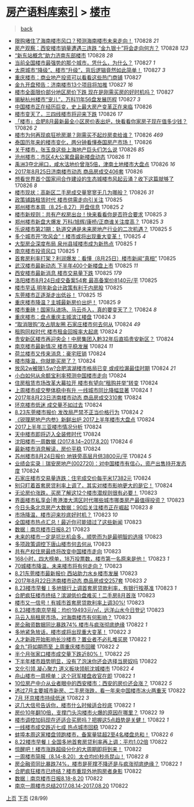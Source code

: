 [房产语料库索引](../../README.md)  > [楼市](楼市.md)
====
> [back](../README.md)

- [限购堵住了海南楼市风口？预测海南楼市未来走向！](http://jkwz.applinzi.com/ittc/7006785037541049361.html#%E9%99%90%E8%B4%AD%E5%A0%B5%E4%BD%8F%E4%BA%86%E6%B5%B7%E5%8D%97%E6%A5%BC%E5%B8%82%E9%A3%8E%E5%8F%A3%EF%BC%9F%E9%A2%84%E6%B5%8B%E6%B5%B7%E5%8D%97%E6%A5%BC%E5%B8%82%E6%9C%AA%E6%9D%A5%E8%B5%B0%E5%90%91%EF%BC%81) 170828 *21* 
- [房产观察：西安楼市销量遭遇三连跌 “金九银十”将会走向何方？](http://jkwz.applinzi.com/ittc/7006760360252802065.html#%E6%88%BF%E4%BA%A7%E8%A7%82%E5%AF%9F%EF%BC%9A%E8%A5%BF%E5%AE%89%E6%A5%BC%E5%B8%82%E9%94%80%E9%87%8F%E9%81%AD%E9%81%87%E4%B8%89%E8%BF%9E%E8%B7%8C+%E2%80%9C%E9%87%91%E4%B9%9D%E9%93%B6%E5%8D%81%E2%80%9D%E5%B0%86%E4%BC%9A%E8%B5%B0%E5%90%91%E4%BD%95%E6%96%B9%EF%BC%9F) 170828 *123* 
- [“新东站概念”助力济南东部楼市](http://jkwz.applinzi.com/ittc/7006645802523690001.html#%E2%80%9C%E6%96%B0%E4%B8%9C%E7%AB%99%E6%A6%82%E5%BF%B5%E2%80%9D%E5%8A%A9%E5%8A%9B%E6%B5%8E%E5%8D%97%E4%B8%9C%E9%83%A8%E6%A5%BC%E5%B8%82) 170828 *28* 
- [当前全国楼市最强势的那个城市，凭什么，为什么？](http://jkwz.applinzi.com/ittc/7006616105068790801.html#%E5%BD%93%E5%89%8D%E5%85%A8%E5%9B%BD%E6%A5%BC%E5%B8%82%E6%9C%80%E5%BC%BA%E5%8A%BF%E7%9A%84%E9%82%A3%E4%B8%AA%E5%9F%8E%E5%B8%82%EF%BC%8C%E5%87%AD%E4%BB%80%E4%B9%88%EF%BC%8C%E4%B8%BA%E4%BB%80%E4%B9%88%EF%BC%9F) 170827 *1* 
- [太原城市“降级”、楼市“升级”，背后逻辑竟然如此简单！](http://jkwz.applinzi.com/ittc/7006446692189340689.html#%E5%A4%AA%E5%8E%9F%E5%9F%8E%E5%B8%82%E2%80%9C%E9%99%8D%E7%BA%A7%E2%80%9D%E3%80%81%E6%A5%BC%E5%B8%82%E2%80%9C%E5%8D%87%E7%BA%A7%E2%80%9D%EF%BC%8C%E8%83%8C%E5%90%8E%E9%80%BB%E8%BE%91%E7%AB%9F%E7%84%B6%E5%A6%82%E6%AD%A4%E7%AE%80%E5%8D%95%EF%BC%81) 170827 *3* 
- [重庆楼市：商业地产投资可以看看这些热门商铺](http://jkwz.applinzi.com/ittc/7006445335717872656.html#%E9%87%8D%E5%BA%86%E6%A5%BC%E5%B8%82%EF%BC%9A%E5%95%86%E4%B8%9A%E5%9C%B0%E4%BA%A7%E6%8A%95%E8%B5%84%E5%8F%AF%E4%BB%A5%E7%9C%8B%E7%9C%8B%E8%BF%99%E4%BA%9B%E7%83%AD%E9%97%A8%E5%95%86%E9%93%BA) 170827  
- [金九开盘预告：济南楼市13个项目将加推](http://jkwz.applinzi.com/ittc/7006434045221930001.html#%E9%87%91%E4%B9%9D%E5%BC%80%E7%9B%98%E9%A2%84%E5%91%8A%EF%BC%9A%E6%B5%8E%E5%8D%97%E6%A5%BC%E5%B8%8213%E4%B8%AA%E9%A1%B9%E7%9B%AE%E5%B0%86%E5%8A%A0%E6%8E%A8) 170827 *16* 
- [楼市全面限价部分地区房价下跌 现在是刚需买房的好时机吗？](http://jkwz.applinzi.com/ittc/7006396244317176849.html#%E6%A5%BC%E5%B8%82%E5%85%A8%E9%9D%A2%E9%99%90%E4%BB%B7%E9%83%A8%E5%88%86%E5%9C%B0%E5%8C%BA%E6%88%BF%E4%BB%B7%E4%B8%8B%E8%B7%8C+%E7%8E%B0%E5%9C%A8%E6%98%AF%E5%88%9A%E9%9C%80%E4%B9%B0%E6%88%BF%E7%9A%84%E5%A5%BD%E6%97%B6%E6%9C%BA%E5%90%97%EF%BC%9F) 170827  
- [揭秘杭州楼市“宠儿”，万科11年56盘发展历程](http://jkwz.applinzi.com/ittc/7006388935998309393.html#%E6%8F%AD%E7%A7%98%E6%9D%AD%E5%B7%9E%E6%A5%BC%E5%B8%82%E2%80%9C%E5%AE%A0%E5%84%BF%E2%80%9D%EF%BC%8C%E4%B8%87%E7%A7%9111%E5%B9%B456%E7%9B%98%E5%8F%91%E5%B1%95%E5%8E%86%E7%A8%8B) 170827 *3* 
- [中国楼市正在经历巨变，史上最大房产变革正在来临](http://jkwz.applinzi.com/ittc/7006190346172892176.html#%E4%B8%AD%E5%9B%BD%E6%A5%BC%E5%B8%82%E6%AD%A3%E5%9C%A8%E7%BB%8F%E5%8E%86%E5%B7%A8%E5%8F%98%EF%BC%8C%E5%8F%B2%E4%B8%8A%E6%9C%80%E5%A4%A7%E6%88%BF%E4%BA%A7%E5%8F%98%E9%9D%A9%E6%AD%A3%E5%9C%A8%E6%9D%A5%E4%B8%B4) 170826  
- [楼市变天了，三四线楼市将迎来下跌](http://jkwz.applinzi.com/ittc/7006153082759808016.html#%E6%A5%BC%E5%B8%82%E5%8F%98%E5%A4%A9%E4%BA%86%EF%BC%8C%E4%B8%89%E5%9B%9B%E7%BA%BF%E6%A5%BC%E5%B8%82%E5%B0%86%E8%BF%8E%E6%9D%A5%E4%B8%8B%E8%B7%8C) 170826 *17* 
- [「楼市」合肥8月最新最全小区房价表出炉，快看看你家房子现在值多少钱？](http://jkwz.applinzi.com/ittc/7006147896859427857.html#%E3%80%8C%E6%A5%BC%E5%B8%82%E3%80%8D%E5%90%88%E8%82%A58%E6%9C%88%E6%9C%80%E6%96%B0%E6%9C%80%E5%85%A8%E5%B0%8F%E5%8C%BA%E6%88%BF%E4%BB%B7%E8%A1%A8%E5%87%BA%E7%82%89%EF%BC%8C%E5%BF%AB%E7%9C%8B%E7%9C%8B%E4%BD%A0%E5%AE%B6%E6%88%BF%E5%AD%90%E7%8E%B0%E5%9C%A8%E5%80%BC%E5%A4%9A%E5%B0%91%E9%92%B1%EF%BC%9F) 170826 *2* 
- [楼市为何再现疯狂抢房潮？刚需买不起炒房卖给谁？](http://jkwz.applinzi.com/ittc/7006095697684988944.html#%E6%A5%BC%E5%B8%82%E4%B8%BA%E4%BD%95%E5%86%8D%E7%8E%B0%E7%96%AF%E7%8B%82%E6%8A%A2%E6%88%BF%E6%BD%AE%EF%BC%9F%E5%88%9A%E9%9C%80%E4%B9%B0%E4%B8%8D%E8%B5%B7%E7%82%92%E6%88%BF%E5%8D%96%E7%BB%99%E8%B0%81%EF%BC%9F) 170826 *469* 
- [泰国历年来的楼市变化，两分钟看懂泰国房产市场！](http://jkwz.applinzi.com/ittc/7006066194891932688.html#%E6%B3%B0%E5%9B%BD%E5%8E%86%E5%B9%B4%E6%9D%A5%E7%9A%84%E6%A5%BC%E5%B8%82%E5%8F%98%E5%8C%96%EF%BC%8C%E4%B8%A4%E5%88%86%E9%92%9F%E7%9C%8B%E6%87%82%E6%B3%B0%E5%9B%BD%E6%88%BF%E4%BA%A7%E5%B8%82%E5%9C%BA%EF%BC%81) 170826  
- [关于楼市，张玉良这些上海地产巨头们怎么说](http://jkwz.applinzi.com/ittc/7006055236022830097.html#%E5%85%B3%E4%BA%8E%E6%A5%BC%E5%B8%82%EF%BC%8C%E5%BC%A0%E7%8E%89%E8%89%AF%E8%BF%99%E4%BA%9B%E4%B8%8A%E6%B5%B7%E5%9C%B0%E4%BA%A7%E5%B7%A8%E5%A4%B4%E4%BB%AC%E6%80%8E%E4%B9%88%E8%AF%B4) 170826 *85* 
- [沧州楼市：市区4大公寓盘最新楼盘动态](http://jkwz.applinzi.com/ittc/7006050476507005969.html#%E6%B2%A7%E5%B7%9E%E6%A5%BC%E5%B8%82%EF%BC%9A%E5%B8%82%E5%8C%BA4%E5%A4%A7%E5%85%AC%E5%AF%93%E7%9B%98%E6%9C%80%E6%96%B0%E6%A5%BC%E7%9B%98%E5%8A%A8%E6%80%81) 170826 *11* 
- [禹洲3夺北闸口，咸水沽地价曾涨5倍，津南土地楼市大盘点](http://jkwz.applinzi.com/ittc/7006045073207460881.html#%E7%A6%B9%E6%B4%B23%E5%A4%BA%E5%8C%97%E9%97%B8%E5%8F%A3%EF%BC%8C%E5%92%B8%E6%B0%B4%E6%B2%BD%E5%9C%B0%E4%BB%B7%E6%9B%BE%E6%B6%A85%E5%80%8D%EF%BC%8C%E6%B4%A5%E5%8D%97%E5%9C%9F%E5%9C%B0%E6%A5%BC%E5%B8%82%E5%A4%A7%E7%9B%98%E7%82%B9) 170826 *16* 
- [2017年8月25日济南楼市动态 商品房成交406套](http://jkwz.applinzi.com/ittc/7006040540439905296.html#2017%E5%B9%B48%E6%9C%8825%E6%97%A5%E6%B5%8E%E5%8D%97%E6%A5%BC%E5%B8%82%E5%8A%A8%E6%80%81+%E5%95%86%E5%93%81%E6%88%BF%E6%88%90%E4%BA%A4406%E5%A5%97) 170826  
- [想看世界首个国家间合作建设的生态城楼市风起云涌？收下这篇就够了](http://jkwz.applinzi.com/ittc/7006039418916570129.html#%E6%83%B3%E7%9C%8B%E4%B8%96%E7%95%8C%E9%A6%96%E4%B8%AA%E5%9B%BD%E5%AE%B6%E9%97%B4%E5%90%88%E4%BD%9C%E5%BB%BA%E8%AE%BE%E7%9A%84%E7%94%9F%E6%80%81%E5%9F%8E%E6%A5%BC%E5%B8%82%E9%A3%8E%E8%B5%B7%E4%BA%91%E6%B6%8C%EF%BC%9F%E6%94%B6%E4%B8%8B%E8%BF%99%E7%AF%87%E5%B0%B1%E5%A4%9F%E4%BA%86) 170826 *8* 
- [楼市现状：高新区二手房成交量寥寥无几为哪般？](http://jkwz.applinzi.com/ittc/7005894030649721872.html#%E6%A5%BC%E5%B8%82%E7%8E%B0%E7%8A%B6%EF%BC%9A%E9%AB%98%E6%96%B0%E5%8C%BA%E4%BA%8C%E6%89%8B%E6%88%BF%E6%88%90%E4%BA%A4%E9%87%8F%E5%AF%A5%E5%AF%A5%E6%97%A0%E5%87%A0%E4%B8%BA%E5%93%AA%E8%88%AC%EF%BC%9F) 170826 *31* 
- [政策铺路租赁时代 楼市供需走向引关注](http://jkwz.applinzi.com/ittc/7005833607091061777.html#%E6%94%BF%E7%AD%96%E9%93%BA%E8%B7%AF%E7%A7%9F%E8%B5%81%E6%97%B6%E4%BB%A3+%E6%A5%BC%E5%B8%82%E4%BE%9B%E9%9C%80%E8%B5%B0%E5%90%91%E5%BC%95%E5%85%B3%E6%B3%A8) 170825  
- [郑州楼市本周（8.25-8.27）开盘信息](http://jkwz.applinzi.com/ittc/7005819166366630929.html#%E9%83%91%E5%B7%9E%E6%A5%BC%E5%B8%82%E6%9C%AC%E5%91%A8%EF%BC%888.25-8.27%EF%BC%89%E5%BC%80%E7%9B%98%E4%BF%A1%E6%81%AF) 170825 *2* 
- [楼市新规则：共有产权房出台！快来看看你是否符合要求](http://jkwz.applinzi.com/ittc/7005777047887283216.html#%E6%A5%BC%E5%B8%82%E6%96%B0%E8%A7%84%E5%88%99%EF%BC%9A%E5%85%B1%E6%9C%89%E4%BA%A7%E6%9D%83%E6%88%BF%E5%87%BA%E5%8F%B0%EF%BC%81%E5%BF%AB%E6%9D%A5%E7%9C%8B%E7%9C%8B%E4%BD%A0%E6%98%AF%E5%90%A6%E7%AC%A6%E5%90%88%E8%A6%81%E6%B1%82) 170825 *3* 
- [郑州楼市新盘大爆发 万科/旭辉/康桥/正商谁关注度高？](http://jkwz.applinzi.com/ittc/7005773977560286224.html#%E9%83%91%E5%B7%9E%E6%A5%BC%E5%B8%82%E6%96%B0%E7%9B%98%E5%A4%A7%E7%88%86%E5%8F%91+%E4%B8%87%E7%A7%91%2F%E6%97%AD%E8%BE%89%2F%E5%BA%B7%E6%A1%A5%2F%E6%AD%A3%E5%95%86%E8%B0%81%E5%85%B3%E6%B3%A8%E5%BA%A6%E9%AB%98%EF%BC%9F) 170825 *3* 
- [乐说楼市第21期：轨道交通是未来房地产行业的二次机遇？](http://jkwz.applinzi.com/ittc/7005773262196573200.html#%E4%B9%90%E8%AF%B4%E6%A5%BC%E5%B8%82%E7%AC%AC21%E6%9C%9F%EF%BC%9A%E8%BD%A8%E9%81%93%E4%BA%A4%E9%80%9A%E6%98%AF%E6%9C%AA%E6%9D%A5%E6%88%BF%E5%9C%B0%E4%BA%A7%E8%A1%8C%E4%B8%9A%E7%9A%84%E4%BA%8C%E6%AC%A1%E6%9C%BA%E9%81%87%EF%BC%9F) 170825 *5* 
- [多个城市开“吹风会”！楼市或将出现重大变革！](http://jkwz.applinzi.com/ittc/7005741509947950096.html#%E5%A4%9A%E4%B8%AA%E5%9F%8E%E5%B8%82%E5%BC%80%E2%80%9C%E5%90%B9%E9%A3%8E%E4%BC%9A%E2%80%9D%EF%BC%81%E6%A5%BC%E5%B8%82%E6%88%96%E5%B0%86%E5%87%BA%E7%8E%B0%E9%87%8D%E5%A4%A7%E5%8F%98%E9%9D%A9%EF%BC%81) 170825 *4* 
- [大型房企深度布局 泉州县域楼市成为新热点](http://jkwz.applinzi.com/ittc/7005737359579284497.html#%E5%A4%A7%E5%9E%8B%E6%88%BF%E4%BC%81%E6%B7%B1%E5%BA%A6%E5%B8%83%E5%B1%80+%E6%B3%89%E5%B7%9E%E5%8E%BF%E5%9F%9F%E6%A5%BC%E5%B8%82%E6%88%90%E4%B8%BA%E6%96%B0%E7%83%AD%E7%82%B9) 170825 *1* 
- [南京楼市投资风口](http://jkwz.applinzi.com/ittc/7005736838097273872.html#%E5%8D%97%E4%BA%AC%E6%A5%BC%E5%B8%82%E6%8A%95%E8%B5%84%E9%A3%8E%E5%8F%A3) 170825 *1* 
- [首套房利率打架？利润爆发：看懂（8月25日）楼市新闻“真相”](http://jkwz.applinzi.com/ittc/7005725909716567056.html#%E9%A6%96%E5%A5%97%E6%88%BF%E5%88%A9%E7%8E%87%E6%89%93%E6%9E%B6%EF%BC%9F%E5%88%A9%E6%B6%A6%E7%88%86%E5%8F%91%EF%BC%9A%E7%9C%8B%E6%87%82%EF%BC%888%E6%9C%8825%E6%97%A5%EF%BC%89%E6%A5%BC%E5%B8%82%E6%96%B0%E9%97%BB%E2%80%9C%E7%9C%9F%E7%9B%B8%E2%80%9D) 170825  
- [武汉楼市最新动态 下半年400个新楼盘上市](http://jkwz.applinzi.com/ittc/7005690747045823505.html#%E6%AD%A6%E6%B1%89%E6%A5%BC%E5%B8%82%E6%9C%80%E6%96%B0%E5%8A%A8%E6%80%81+%E4%B8%8B%E5%8D%8A%E5%B9%B4400%E4%B8%AA%E6%96%B0%E6%A5%BC%E7%9B%98%E4%B8%8A%E5%B8%82) 170825 *11* 
- [西安楼市最新消息 楼市交易量下跌](http://jkwz.applinzi.com/ittc/7005688701001401361.html#%E8%A5%BF%E5%AE%89%E6%A5%BC%E5%B8%82%E6%9C%80%E6%96%B0%E6%B6%88%E6%81%AF+%E6%A5%BC%E5%B8%82%E4%BA%A4%E6%98%93%E9%87%8F%E4%B8%8B%E8%B7%8C) 170825 *179* 
- [洛阳楼市8月24日成交备案54套 最高备案价8140元/平](http://jkwz.applinzi.com/ittc/7005679538791777296.html#%E6%B4%9B%E9%98%B3%E6%A5%BC%E5%B8%828%E6%9C%8824%E6%97%A5%E6%88%90%E4%BA%A4%E5%A4%87%E6%A1%8854%E5%A5%97+%E6%9C%80%E9%AB%98%E5%A4%87%E6%A1%88%E4%BB%B78140%E5%85%83%2F%E5%B9%B3) 170825  
- [楼市早话 明年新会计政策有利于内房股](http://jkwz.applinzi.com/ittc/7005671237832147984.html#%E6%A5%BC%E5%B8%82%E6%97%A9%E8%AF%9D+%E6%98%8E%E5%B9%B4%E6%96%B0%E4%BC%9A%E8%AE%A1%E6%94%BF%E7%AD%96%E6%9C%89%E5%88%A9%E4%BA%8E%E5%86%85%E6%88%BF%E8%82%A1) 170825  
- [东莞楼市正逐渐走出低谷！](http://jkwz.applinzi.com/ittc/7005644627821200401.html#%E4%B8%9C%E8%8E%9E%E6%A5%BC%E5%B8%82%E6%AD%A3%E9%80%90%E6%B8%90%E8%B5%B0%E5%87%BA%E4%BD%8E%E8%B0%B7%EF%BC%81) 170825 *15* 
- [重庆楼市降温？主城最新房价出炉！](http://jkwz.applinzi.com/ittc/7005523242910221328.html#%E9%87%8D%E5%BA%86%E6%A5%BC%E5%B8%82%E9%99%8D%E6%B8%A9%EF%BC%9F%E4%B8%BB%E5%9F%8E%E6%9C%80%E6%96%B0%E6%88%BF%E4%BB%B7%E5%87%BA%E7%82%89%EF%BC%81) 170825 *9* 
- [楼市重磅！国家队进场、马云杀入，真的要变天了？](http://jkwz.applinzi.com/ittc/7005434578523915280.html#%E6%A5%BC%E5%B8%82%E9%87%8D%E7%A3%85%EF%BC%81%E5%9B%BD%E5%AE%B6%E9%98%9F%E8%BF%9B%E5%9C%BA%E3%80%81%E9%A9%AC%E4%BA%91%E6%9D%80%E5%85%A5%EF%BC%8C%E7%9C%9F%E7%9A%84%E8%A6%81%E5%8F%98%E5%A4%A9%E4%BA%86%EF%BC%9F) 170824 *8* 
- [重庆楼市：盘点重庆主城滨江楼盘](http://jkwz.applinzi.com/ittc/7005473929215607824.html#%E9%87%8D%E5%BA%86%E6%A5%BC%E5%B8%82%EF%BC%9A%E7%9B%98%E7%82%B9%E9%87%8D%E5%BA%86%E4%B8%BB%E5%9F%8E%E6%BB%A8%E6%B1%9F%E6%A5%BC%E7%9B%98) 170824 *3* 
- [“取消限购”攻占朋友圈 石家庄楼市何去何从](http://jkwz.applinzi.com/ittc/7005421835863458832.html#%E2%80%9C%E5%8F%96%E6%B6%88%E9%99%90%E8%B4%AD%E2%80%9D%E6%94%BB%E5%8D%A0%E6%9C%8B%E5%8F%8B%E5%9C%88+%E7%9F%B3%E5%AE%B6%E5%BA%84%E6%A5%BC%E5%B8%82%E4%BD%95%E5%8E%BB%E4%BD%95%E4%BB%8E) 170824 *49* 
- [租购同权时代 楼市租金回报率大起底](http://jkwz.applinzi.com/ittc/7005409563405452304.html#%E7%A7%9F%E8%B4%AD%E5%90%8C%E6%9D%83%E6%97%B6%E4%BB%A3+%E6%A5%BC%E5%B8%82%E7%A7%9F%E9%87%91%E5%9B%9E%E6%8A%A5%E7%8E%87%E5%A4%A7%E8%B5%B7%E5%BA%95) 170824 *2* 
- [贵安新区楼市再迎央企！中房集团入黔32年后直捣贵安新区？](http://jkwz.applinzi.com/ittc/7005395781979472913.html#%E8%B4%B5%E5%AE%89%E6%96%B0%E5%8C%BA%E6%A5%BC%E5%B8%82%E5%86%8D%E8%BF%8E%E5%A4%AE%E4%BC%81%EF%BC%81%E4%B8%AD%E6%88%BF%E9%9B%86%E5%9B%A2%E5%85%A5%E9%BB%9432%E5%B9%B4%E5%90%8E%E7%9B%B4%E6%8D%A3%E8%B4%B5%E5%AE%89%E6%96%B0%E5%8C%BA%EF%BC%9F) 170824  
- [南京楼市最新情况 楼市平稳发展](http://jkwz.applinzi.com/ittc/7005368136709440528.html#%E5%8D%97%E4%BA%AC%E6%A5%BC%E5%B8%82%E6%9C%80%E6%96%B0%E6%83%85%E5%86%B5+%E6%A5%BC%E5%B8%82%E5%B9%B3%E7%A8%B3%E5%8F%91%E5%B1%95) 170824 *11* 
- [荷兰楼市又传来消息：豪宅旺销](http://jkwz.applinzi.com/ittc/7005365820002403344.html#%E8%8D%B7%E5%85%B0%E6%A5%BC%E5%B8%82%E5%8F%88%E4%BC%A0%E6%9D%A5%E6%B6%88%E6%81%AF%EF%BC%9A%E8%B1%AA%E5%AE%85%E6%97%BA%E9%94%80) 170824  
- [楼市降温，你就能买房了？](http://jkwz.applinzi.com/ittc/7005363975666271249.html#%E6%A5%BC%E5%B8%82%E9%99%8D%E6%B8%A9%EF%BC%8C%E4%BD%A0%E5%B0%B1%E8%83%BD%E4%B9%B0%E6%88%BF%E4%BA%86%EF%BC%9F) 170824  
- [放风2w被限1.5w?合肥滨湖楼市格局已变 或成捡漏最佳时期](http://jkwz.applinzi.com/ittc/7005330805365408784.html#%E6%94%BE%E9%A3%8E2w%E8%A2%AB%E9%99%901.5w%3F%E5%90%88%E8%82%A5%E6%BB%A8%E6%B9%96%E6%A5%BC%E5%B8%82%E6%A0%BC%E5%B1%80%E5%B7%B2%E5%8F%98+%E6%88%96%E6%88%90%E6%8D%A1%E6%BC%8F%E6%9C%80%E4%BD%B3%E6%97%B6%E6%9C%9F) 170824 *21* 
- [小白如何从余额宝利率预测中国楼市走向](http://jkwz.applinzi.com/ittc/7005326732008358928.html#%E5%B0%8F%E7%99%BD%E5%A6%82%E4%BD%95%E4%BB%8E%E4%BD%99%E9%A2%9D%E5%AE%9D%E5%88%A9%E7%8E%87%E9%A2%84%E6%B5%8B%E4%B8%AD%E5%9B%BD%E6%A5%BC%E5%B8%82%E8%B5%B0%E5%90%91) 170824  
- [住房租赁市场改革大幕拉开 楼市有望向“租购并举”转变](http://jkwz.applinzi.com/ittc/7005323020229674000.html#%E4%BD%8F%E6%88%BF%E7%A7%9F%E8%B5%81%E5%B8%82%E5%9C%BA%E6%94%B9%E9%9D%A9%E5%A4%A7%E5%B9%95%E6%8B%89%E5%BC%80+%E6%A5%BC%E5%B8%82%E6%9C%89%E6%9C%9B%E5%90%91%E2%80%9C%E7%A7%9F%E8%B4%AD%E5%B9%B6%E4%B8%BE%E2%80%9D%E8%BD%AC%E5%8F%98) 170824  
- [上周楼市成交整体稳中有升 一线城市同比降幅显著](http://jkwz.applinzi.com/ittc/7005316537618269201.html#%E4%B8%8A%E5%91%A8%E6%A5%BC%E5%B8%82%E6%88%90%E4%BA%A4%E6%95%B4%E4%BD%93%E7%A8%B3%E4%B8%AD%E6%9C%89%E5%8D%87+%E4%B8%80%E7%BA%BF%E5%9F%8E%E5%B8%82%E5%90%8C%E6%AF%94%E9%99%8D%E5%B9%85%E6%98%BE%E8%91%97) 170824 *1* 
- [2017年8月23日济南楼市动态 商品房成交310套](http://jkwz.applinzi.com/ittc/7005311771538359313.html#2017%E5%B9%B48%E6%9C%8823%E6%97%A5%E6%B5%8E%E5%8D%97%E6%A5%BC%E5%B8%82%E5%8A%A8%E6%80%81+%E5%95%86%E5%93%81%E6%88%BF%E6%88%90%E4%BA%A4310%E5%A5%97) 170824  
- [环京楼市低迷 成交量不如过去](http://jkwz.applinzi.com/ittc/7005301038910014480.html#%E7%8E%AF%E4%BA%AC%E6%A5%BC%E5%B8%82%E4%BD%8E%E8%BF%B7+%E6%88%90%E4%BA%A4%E9%87%8F%E4%B8%8D%E5%A6%82%E8%BF%87%E5%8E%BB) 170824  
- [8.23东莞楼市报价 发改局严禁不正当价格行为](http://jkwz.applinzi.com/ittc/7005300032415466512.html#8.23%E4%B8%9C%E8%8E%9E%E6%A5%BC%E5%B8%82%E6%8A%A5%E4%BB%B7+%E5%8F%91%E6%94%B9%E5%B1%80%E4%B8%A5%E7%A6%81%E4%B8%8D%E6%AD%A3%E5%BD%93%E4%BB%B7%E6%A0%BC%E8%A1%8C%E4%B8%BA) 170824 *2* 
- [《锐理房地产内参》新鲜出炉 2017上半年楼市大盘点](http://jkwz.applinzi.com/ittc/7005298529923499024.html#%E3%80%8A%E9%94%90%E7%90%86%E6%88%BF%E5%9C%B0%E4%BA%A7%E5%86%85%E5%8F%82%E3%80%8B%E6%96%B0%E9%B2%9C%E5%87%BA%E7%82%89+2017%E4%B8%8A%E5%8D%8A%E5%B9%B4%E6%A5%BC%E5%B8%82%E5%A4%A7%E7%9B%98%E7%82%B9) 170824  
- [2017上半年三亚楼市情况分析](http://jkwz.applinzi.com/ittc/7005297978259276817.html#2017%E4%B8%8A%E5%8D%8A%E5%B9%B4%E4%B8%89%E4%BA%9A%E6%A5%BC%E5%B8%82%E6%83%85%E5%86%B5%E5%88%86%E6%9E%90) 170824  
- [天中楼市即将迈入全装修时代](http://jkwz.applinzi.com/ittc/7005291173873452048.html#%E5%A4%A9%E4%B8%AD%E6%A5%BC%E5%B8%82%E5%8D%B3%E5%B0%86%E8%BF%88%E5%85%A5%E5%85%A8%E8%A3%85%E4%BF%AE%E6%97%B6%E4%BB%A3) 170824  
- [沈阳楼市一周数据 (2017.8.14~2017.8.20)](http://jkwz.applinzi.com/ittc/7005286571480450064.html#%E6%B2%88%E9%98%B3%E6%A5%BC%E5%B8%82%E4%B8%80%E5%91%A8%E6%95%B0%E6%8D%AE+%282017.8.14%7E2017.8.20%29) 170824 *6* 
- [最新楼市消息解读，房价平稳](http://jkwz.applinzi.com/ittc/7005119574503326737.html#%E6%9C%80%E6%96%B0%E6%A5%BC%E5%B8%82%E6%B6%88%E6%81%AF%E8%A7%A3%E8%AF%BB%EF%BC%8C%E6%88%BF%E4%BB%B7%E5%B9%B3%E7%A8%B3) 170824  
- [苏州楼市8月24日报价 地铁旁高层月供3800元/平](http://jkwz.applinzi.com/ittc/7005260620457575440.html#%E8%8B%8F%E5%B7%9E%E6%A5%BC%E5%B8%828%E6%9C%8824%E6%97%A5%E6%8A%A5%E4%BB%B7+%E5%9C%B0%E9%93%81%E6%97%81%E9%AB%98%E5%B1%82%E6%9C%88%E4%BE%9B3800%E5%85%83%2F%E5%B9%B3) 170824 *5* 
- [业绩会实录｜瑞安房地产(002720)：对中国楼市有信心，资产出售持开发态度](http://jkwz.applinzi.com/ittc/7005186399513608976.html#%E4%B8%9A%E7%BB%A9%E4%BC%9A%E5%AE%9E%E5%BD%95%EF%BD%9C%E7%91%9E%E5%AE%89%E6%88%BF%E5%9C%B0%E4%BA%A7%28002720%29%EF%BC%9A%E5%AF%B9%E4%B8%AD%E5%9B%BD%E6%A5%BC%E5%B8%82%E6%9C%89%E4%BF%A1%E5%BF%83%EF%BC%8C%E8%B5%84%E4%BA%A7%E5%87%BA%E5%94%AE%E6%8C%81%E5%BC%80%E5%8F%91%E6%80%81%E5%BA%A6) 170824  
- [石家庄楼市交易量连跌：住宅成交价每平米17382元](http://jkwz.applinzi.com/ittc/7005185751678190353.html#%E7%9F%B3%E5%AE%B6%E5%BA%84%E6%A5%BC%E5%B8%82%E4%BA%A4%E6%98%93%E9%87%8F%E8%BF%9E%E8%B7%8C%EF%BC%9A%E4%BD%8F%E5%AE%85%E6%88%90%E4%BA%A4%E4%BB%B7%E6%AF%8F%E5%B9%B3%E7%B1%B317382%E5%85%83) 170824  
- [别只盯着首套房贷利率上调了，其实对楼市影响更大的是它！](http://jkwz.applinzi.com/ittc/7005185297435067152.html#%E5%88%AB%E5%8F%AA%E7%9B%AF%E7%9D%80%E9%A6%96%E5%A5%97%E6%88%BF%E8%B4%B7%E5%88%A9%E7%8E%87%E4%B8%8A%E8%B0%83%E4%BA%86%EF%BC%8C%E5%85%B6%E5%AE%9E%E5%AF%B9%E6%A5%BC%E5%B8%82%E5%BD%B1%E5%93%8D%E6%9B%B4%E5%A4%A7%E7%9A%84%E6%98%AF%E5%AE%83%EF%BC%81) 170824  
- [无论房价涨跌，买房了解这12个楼市潜规则很有必要！](http://jkwz.applinzi.com/ittc/7005077016326702096.html#%E6%97%A0%E8%AE%BA%E6%88%BF%E4%BB%B7%E6%B6%A8%E8%B7%8C%EF%BC%8C%E4%B9%B0%E6%88%BF%E4%BA%86%E8%A7%A3%E8%BF%9912%E4%B8%AA%E6%A5%BC%E5%B8%82%E6%BD%9C%E8%A7%84%E5%88%99%E5%BE%88%E6%9C%89%E5%BF%85%E8%A6%81%EF%BC%81) 170823  
- [界面楼市私享会|粤港澳大湾区时代哪些城市哪类房产最值得投资？](http://jkwz.applinzi.com/ittc/7005070834769855504.html#%E7%95%8C%E9%9D%A2%E6%A5%BC%E5%B8%82%E7%A7%81%E4%BA%AB%E4%BC%9A%7C%E7%B2%A4%E6%B8%AF%E6%BE%B3%E5%A4%A7%E6%B9%BE%E5%8C%BA%E6%97%B6%E4%BB%A3%E5%93%AA%E4%BA%9B%E5%9F%8E%E5%B8%82%E5%93%AA%E7%B1%BB%E6%88%BF%E4%BA%A7%E6%9C%80%E5%80%BC%E5%BE%97%E6%8A%95%E8%B5%84%EF%BC%9F) 170823  
- [今日头条北京房产大数据：90后关注楼市正在崛起](http://jkwz.applinzi.com/ittc/7005044199995737104.html#%E4%BB%8A%E6%97%A5%E5%A4%B4%E6%9D%A1%E5%8C%97%E4%BA%AC%E6%88%BF%E4%BA%A7%E5%A4%A7%E6%95%B0%E6%8D%AE%EF%BC%9A90%E5%90%8E%E5%85%B3%E6%B3%A8%E6%A5%BC%E5%B8%82%E6%AD%A3%E5%9C%A8%E5%B4%9B%E8%B5%B7) 170823 *8* 
- [市场降温，楼市迎来抄底好时机？](http://jkwz.applinzi.com/ittc/7005038767474476048.html#%E5%B8%82%E5%9C%BA%E9%99%8D%E6%B8%A9%EF%BC%8C%E6%A5%BC%E5%B8%82%E8%BF%8E%E6%9D%A5%E6%8A%84%E5%BA%95%E5%A5%BD%E6%97%B6%E6%9C%BA%EF%BC%9F) 170823 *10* 
- [全国楼市热点汇总！最近你可能错过了这些新闻](http://jkwz.applinzi.com/ittc/7005021919903220752.html#%E5%85%A8%E5%9B%BD%E6%A5%BC%E5%B8%82%E7%83%AD%E7%82%B9%E6%B1%87%E6%80%BB%EF%BC%81%E6%9C%80%E8%BF%91%E4%BD%A0%E5%8F%AF%E8%83%BD%E9%94%99%E8%BF%87%E4%BA%86%E8%BF%99%E4%BA%9B%E6%96%B0%E9%97%BB) 170823  
- [数据｜南京楼市日报8.21](http://jkwz.applinzi.com/ittc/7005020224473269265.html#%E6%95%B0%E6%8D%AE%EF%BD%9C%E5%8D%97%E4%BA%AC%E6%A5%BC%E5%B8%82%E6%97%A5%E6%8A%A58.21) 170823  
- [未来的楼市一定是坑比机会多，顺势而为是最明智的选择](http://jkwz.applinzi.com/ittc/7005004148616201232.html#%E6%9C%AA%E6%9D%A5%E7%9A%84%E6%A5%BC%E5%B8%82%E4%B8%80%E5%AE%9A%E6%98%AF%E5%9D%91%E6%AF%94%E6%9C%BA%E4%BC%9A%E5%A4%9A%EF%BC%8C%E9%A1%BA%E5%8A%BF%E8%80%8C%E4%B8%BA%E6%98%AF%E6%9C%80%E6%98%8E%E6%99%BA%E7%9A%84%E9%80%89%E6%8B%A9) 170823  
- [多项政策调控下唐山楼市何去何从](http://jkwz.applinzi.com/ittc/7004964678093243409.html#%E5%A4%9A%E9%A1%B9%E6%94%BF%E7%AD%96%E8%B0%83%E6%8E%A7%E4%B8%8B%E5%94%90%E5%B1%B1%E6%A5%BC%E5%B8%82%E4%BD%95%E5%8E%BB%E4%BD%95%E4%BB%8E) 170823  
- [共有产权住房最终将改变中国楼市走向](http://jkwz.applinzi.com/ittc/7004958025507669008.html#%E5%85%B1%E6%9C%89%E4%BA%A7%E6%9D%83%E4%BD%8F%E6%88%BF%E6%9C%80%E7%BB%88%E5%B0%86%E6%94%B9%E5%8F%98%E4%B8%AD%E5%9B%BD%E6%A5%BC%E5%B8%82%E8%B5%B0%E5%90%91) 170823  
- [168小时，四大榜单，18万投票数，楼市第一名原来是他！](http://jkwz.applinzi.com/ittc/7004713390596162576.html#168%E5%B0%8F%E6%97%B6%EF%BC%8C%E5%9B%9B%E5%A4%A7%E6%A6%9C%E5%8D%95%EF%BC%8C18%E4%B8%87%E6%8A%95%E7%A5%A8%E6%95%B0%EF%BC%8C%E6%A5%BC%E5%B8%82%E7%AC%AC%E4%B8%80%E5%90%8D%E5%8E%9F%E6%9D%A5%E6%98%AF%E4%BB%96%EF%BC%81) 170823 *1* 
- [70城楼市降温，未来楼市将有何走向？](http://jkwz.applinzi.com/ittc/7004943969744847888.html#70%E5%9F%8E%E6%A5%BC%E5%B8%82%E9%99%8D%E6%B8%A9%EF%BC%8C%E6%9C%AA%E6%9D%A5%E6%A5%BC%E5%B8%82%E5%B0%86%E6%9C%89%E4%BD%95%E8%B5%B0%E5%90%91%EF%BC%9F) 170823  
- [8.21东莞楼市最新报价 西站助力水乡楼市发展](http://jkwz.applinzi.com/ittc/7004937724170339345.html#8.21%E4%B8%9C%E8%8E%9E%E6%A5%BC%E5%B8%82%E6%9C%80%E6%96%B0%E6%8A%A5%E4%BB%B7+%E8%A5%BF%E7%AB%99%E5%8A%A9%E5%8A%9B%E6%B0%B4%E4%B9%A1%E6%A5%BC%E5%B8%82%E5%8F%91%E5%B1%95) 170823  
- [2017年8月22日济南楼市动态 商品房成交257套](http://jkwz.applinzi.com/ittc/7004930329092293649.html#2017%E5%B9%B48%E6%9C%8822%E6%97%A5%E6%B5%8E%E5%8D%97%E6%A5%BC%E5%B8%82%E5%8A%A8%E6%80%81+%E5%95%86%E5%93%81%E6%88%BF%E6%88%90%E4%BA%A4257%E5%A5%97) 170823 *2* 
- [8.23楼市早餐丨多地银行上调首套房贷款利率，有银行按基准](http://jkwz.applinzi.com/ittc/7004930253418660881.html#8.23%E6%A5%BC%E5%B8%82%E6%97%A9%E9%A4%90%E4%B8%A8%E5%A4%9A%E5%9C%B0%E9%93%B6%E8%A1%8C%E4%B8%8A%E8%B0%83%E9%A6%96%E5%A5%97%E6%88%BF%E8%B4%B7%E6%AC%BE%E5%88%A9%E7%8E%87%EF%BC%8C%E6%9C%89%E9%93%B6%E8%A1%8C%E6%8C%89%E5%9F%BA%E5%87%86) 170823 *1* 
- [合肥疯狂楼市终结？滨湖低价盘难买！二手房8月首涨](http://jkwz.applinzi.com/ittc/7004924344227333136.html#%E5%90%88%E8%82%A5%E7%96%AF%E7%8B%82%E6%A5%BC%E5%B8%82%E7%BB%88%E7%BB%93%EF%BC%9F%E6%BB%A8%E6%B9%96%E4%BD%8E%E4%BB%B7%E7%9B%98%E9%9A%BE%E4%B9%B0%EF%BC%81%E4%BA%8C%E6%89%8B%E6%88%BF8%E6%9C%88%E9%A6%96%E6%B6%A8) 170823  
- [楼市又一信号！有城市首套房贷款利率上调30%!](http://jkwz.applinzi.com/ittc/7004923505035183120.html#%E6%A5%BC%E5%B8%82%E5%8F%88%E4%B8%80%E4%BF%A1%E5%8F%B7%EF%BC%81%E6%9C%89%E5%9F%8E%E5%B8%82%E9%A6%96%E5%A5%97%E6%88%BF%E8%B4%B7%E6%AC%BE%E5%88%A9%E7%8E%87%E4%B8%8A%E8%B0%8330%25%21) 170823  
- [8.23楼市南京早报：均价19493元/㎡，远洋山水今日登记](http://jkwz.applinzi.com/ittc/7004907162982417425.html#8.23%E6%A5%BC%E5%B8%82%E5%8D%97%E4%BA%AC%E6%97%A9%E6%8A%A5%EF%BC%9A%E5%9D%87%E4%BB%B719493%E5%85%83%2F%E3%8E%A1%EF%BC%8C%E8%BF%9C%E6%B4%8B%E5%B1%B1%E6%B0%B4%E4%BB%8A%E6%97%A5%E7%99%BB%E8%AE%B0) 170823  
- [马云入局租房市场，对海南楼市有何影响？](http://jkwz.applinzi.com/ittc/7004788858125026320.html#%E9%A9%AC%E4%BA%91%E5%85%A5%E5%B1%80%E7%A7%9F%E6%88%BF%E5%B8%82%E5%9C%BA%EF%BC%8C%E5%AF%B9%E6%B5%B7%E5%8D%97%E6%A5%BC%E5%B8%82%E6%9C%89%E4%BD%95%E5%BD%B1%E5%93%8D%EF%BC%9F) 170823  
- [房企融资数据同比暴跌74% 楼市与疯涨彻底绝缘](http://jkwz.applinzi.com/ittc/7004690637767836688.html#%E6%88%BF%E4%BC%81%E8%9E%8D%E8%B5%84%E6%95%B0%E6%8D%AE%E5%90%8C%E6%AF%94%E6%9A%B4%E8%B7%8C74%25+%E6%A5%BC%E5%B8%82%E4%B8%8E%E7%96%AF%E6%B6%A8%E5%BD%BB%E5%BA%95%E7%BB%9D%E7%BC%98) 170822 *1* 
- [多地紧急放话，楼市或将出现重大变革！](http://jkwz.applinzi.com/ittc/7004682747568981008.html#%E5%A4%9A%E5%9C%B0%E7%B4%A7%E6%80%A5%E6%94%BE%E8%AF%9D%EF%BC%8C%E6%A5%BC%E5%B8%82%E6%88%96%E5%B0%86%E5%87%BA%E7%8E%B0%E9%87%8D%E5%A4%A7%E5%8F%98%E9%9D%A9%EF%BC%81) 170822 *3* 
- [人才新政开始影响长沙楼市？置业者不必扎堆买房](http://jkwz.applinzi.com/ittc/7004670560507003920.html#%E4%BA%BA%E6%89%8D%E6%96%B0%E6%94%BF%E5%BC%80%E5%A7%8B%E5%BD%B1%E5%93%8D%E9%95%BF%E6%B2%99%E6%A5%BC%E5%B8%82%EF%BC%9F%E7%BD%AE%E4%B8%9A%E8%80%85%E4%B8%8D%E5%BF%85%E6%89%8E%E5%A0%86%E4%B9%B0%E6%88%BF) 170822 *1* 
- [金九”将如期而至 上周重庆楼市回暖](http://jkwz.applinzi.com/ittc/7004664939288200209.html#%E9%87%91%E4%B9%9D%E2%80%9D%E5%B0%86%E5%A6%82%E6%9C%9F%E8%80%8C%E8%87%B3+%E4%B8%8A%E5%91%A8%E9%87%8D%E5%BA%86%E6%A5%BC%E5%B8%82%E5%9B%9E%E6%9A%96) 170822 *2* 
- [半个月张家口楼市成交量下跌近80%！](http://jkwz.applinzi.com/ittc/7004653502184555536.html#%E5%8D%8A%E4%B8%AA%E6%9C%88%E5%BC%A0%E5%AE%B6%E5%8F%A3%E6%A5%BC%E5%B8%82%E6%88%90%E4%BA%A4%E9%87%8F%E4%B8%8B%E8%B7%8C%E8%BF%9180%25%EF%BC%81) 170822 *25* 
- [下半年楼市趋势明显，没有了泡沫你还会选择当房奴吗](http://jkwz.applinzi.com/ittc/7004645771314725904.html#%E4%B8%8B%E5%8D%8A%E5%B9%B4%E6%A5%BC%E5%B8%82%E8%B6%8B%E5%8A%BF%E6%98%8E%E6%98%BE%EF%BC%8C%E6%B2%A1%E6%9C%89%E4%BA%86%E6%B3%A1%E6%B2%AB%E4%BD%A0%E8%BF%98%E4%BC%9A%E9%80%89%E6%8B%A9%E5%BD%93%E6%88%BF%E5%A5%B4%E5%90%97) 170822  
- [文化引领 凝心聚力 道义板块领航沈城楼市](http://jkwz.applinzi.com/ittc/7004640628825392144.html#%E6%96%87%E5%8C%96%E5%BC%95%E9%A2%86+%E5%87%9D%E5%BF%83%E8%81%9A%E5%8A%9B+%E9%81%93%E4%B9%89%E6%9D%BF%E5%9D%97%E9%A2%86%E8%88%AA%E6%B2%88%E5%9F%8E%E6%A5%BC%E5%B8%82) 170822 *4* 
- [舟山楼市一周榜单：这个冠军楼盘收官在即](http://jkwz.applinzi.com/ittc/7004636454985401360.html#%E8%88%9F%E5%B1%B1%E6%A5%BC%E5%B8%82%E4%B8%80%E5%91%A8%E6%A6%9C%E5%8D%95%EF%BC%9A%E8%BF%99%E4%B8%AA%E5%86%A0%E5%86%9B%E6%A5%BC%E7%9B%98%E6%94%B6%E5%AE%98%E5%9C%A8%E5%8D%B3) 170822 *1* 
- [10位房产中介从业者眼中的西安楼市：西安的房价还会涨？](http://jkwz.applinzi.com/ittc/7004631139892069393.html#10%E4%BD%8D%E6%88%BF%E4%BA%A7%E4%B8%AD%E4%BB%8B%E4%BB%8E%E4%B8%9A%E8%80%85%E7%9C%BC%E4%B8%AD%E7%9A%84%E8%A5%BF%E5%AE%89%E6%A5%BC%E5%B8%82%EF%BC%9A%E8%A5%BF%E5%AE%89%E7%9A%84%E6%88%BF%E4%BB%B7%E8%BF%98%E4%BC%9A%E6%B6%A8%EF%BC%9F) 170822 *5* 
- [透过7月主要城市新房、二手房涨跌，看一年来中国楼市冰火两重天](http://jkwz.applinzi.com/ittc/7004604371156075537.html#%E9%80%8F%E8%BF%877%E6%9C%88%E4%B8%BB%E8%A6%81%E5%9F%8E%E5%B8%82%E6%96%B0%E6%88%BF%E3%80%81%E4%BA%8C%E6%89%8B%E6%88%BF%E6%B6%A8%E8%B7%8C%EF%BC%8C%E7%9C%8B%E4%B8%80%E5%B9%B4%E6%9D%A5%E4%B8%AD%E5%9B%BD%E6%A5%BC%E5%B8%82%E5%86%B0%E7%81%AB%E4%B8%A4%E9%87%8D%E5%A4%A9) 170822  
- [7月 环京楼市持续低迷](http://jkwz.applinzi.com/ittc/7004595247185921041.html#7%E6%9C%88+%E7%8E%AF%E4%BA%AC%E6%A5%BC%E5%B8%82%E6%8C%81%E7%BB%AD%E4%BD%8E%E8%BF%B7) 170822 *3* 
- [这几大信号告诉你，楼市什么时候适合抄底](http://jkwz.applinzi.com/ittc/7004592046713865233.html#%E8%BF%99%E5%87%A0%E5%A4%A7%E4%BF%A1%E5%8F%B7%E5%91%8A%E8%AF%89%E4%BD%A0%EF%BC%8C%E6%A5%BC%E5%B8%82%E4%BB%80%E4%B9%88%E6%97%B6%E5%80%99%E9%80%82%E5%90%88%E6%8A%84%E5%BA%95) 170822 *1* 
- [房价10年翻10倍，支撑门头沟楼市火爆的原因在哪里？](http://jkwz.applinzi.com/ittc/7004591217743234065.html#%E6%88%BF%E4%BB%B710%E5%B9%B4%E7%BF%BB10%E5%80%8D%EF%BC%8C%E6%94%AF%E6%92%91%E9%97%A8%E5%A4%B4%E6%B2%9F%E6%A5%BC%E5%B8%82%E7%81%AB%E7%88%86%E7%9A%84%E5%8E%9F%E5%9B%A0%E5%9C%A8%E5%93%AA%E9%87%8C%EF%BC%9F) 170822 *19* 
- [楼市调控加码现在还适合买房吗？把握这5点趋势是关健！](http://jkwz.applinzi.com/ittc/7004588724288226321.html#%E6%A5%BC%E5%B8%82%E8%B0%83%E6%8E%A7%E5%8A%A0%E7%A0%81%E7%8E%B0%E5%9C%A8%E8%BF%98%E9%80%82%E5%90%88%E4%B9%B0%E6%88%BF%E5%90%97%EF%BC%9F%E6%8A%8A%E6%8F%A1%E8%BF%995%E7%82%B9%E8%B6%8B%E5%8A%BF%E6%98%AF%E5%85%B3%E5%81%A5%EF%BC%81) 170822 *1* 
- [一线楼市成交跌近七成 热点城市回稳](http://jkwz.applinzi.com/ittc/7004586806417556497.html#%E4%B8%80%E7%BA%BF%E6%A5%BC%E5%B8%82%E6%88%90%E4%BA%A4%E8%B7%8C%E8%BF%91%E4%B8%83%E6%88%90+%E7%83%AD%E7%82%B9%E5%9F%8E%E5%B8%82%E5%9B%9E%E7%A8%B3) 170822 *2* 
- [蚌埠本周这家楼盘领跑楼市，备案量猛超2至4名楼盘总和！](http://jkwz.applinzi.com/ittc/7004571830420243473.html#%E8%9A%8C%E5%9F%A0%E6%9C%AC%E5%91%A8%E8%BF%99%E5%AE%B6%E6%A5%BC%E7%9B%98%E9%A2%86%E8%B7%91%E6%A5%BC%E5%B8%82%EF%BC%8C%E5%A4%87%E6%A1%88%E9%87%8F%E7%8C%9B%E8%B6%852%E8%87%B34%E5%90%8D%E6%A5%BC%E7%9B%98%E6%80%BB%E5%92%8C%EF%BC%81) 170822 *6* 
- [8.22楼市早餐丨全国多地首套房贷利率再上调：平均1.02倍](http://jkwz.applinzi.com/ittc/7004571814603523088.html#8.22%E6%A5%BC%E5%B8%82%E6%97%A9%E9%A4%90%E4%B8%A8%E5%85%A8%E5%9B%BD%E5%A4%9A%E5%9C%B0%E9%A6%96%E5%A5%97%E6%88%BF%E8%B4%B7%E5%88%A9%E7%8E%87%E5%86%8D%E4%B8%8A%E8%B0%83%EF%BC%9A%E5%B9%B3%E5%9D%871.02%E5%80%8D) 170822  
- [惊醒吧！楼市涨跌超级分化的大周期即将到来！](http://jkwz.applinzi.com/ittc/7004569285681480721.html#%E6%83%8A%E9%86%92%E5%90%A7%EF%BC%81%E6%A5%BC%E5%B8%82%E6%B6%A8%E8%B7%8C%E8%B6%85%E7%BA%A7%E5%88%86%E5%8C%96%E7%9A%84%E5%A4%A7%E5%91%A8%E6%9C%9F%E5%8D%B3%E5%B0%86%E5%88%B0%E6%9D%A5%EF%BC%81) 170822  
- [一周楼市简报（8.14-8.20）太仓均价秒杀昆山！](http://jkwz.applinzi.com/ittc/7004565720124621841.html#%E4%B8%80%E5%91%A8%E6%A5%BC%E5%B8%82%E7%AE%80%E6%8A%A5%EF%BC%888.14-8.20%EF%BC%89%E5%A4%AA%E4%BB%93%E5%9D%87%E4%BB%B7%E7%A7%92%E6%9D%80%E6%98%86%E5%B1%B1%EF%BC%81) 170822 *8* 
- [房企融资同比暴跌74%，楼市是死撑不降还是与疯涨彻底绝缘？](http://jkwz.applinzi.com/ittc/7004565517862700048.html#%E6%88%BF%E4%BC%81%E8%9E%8D%E8%B5%84%E5%90%8C%E6%AF%94%E6%9A%B4%E8%B7%8C74%25%EF%BC%8C%E6%A5%BC%E5%B8%82%E6%98%AF%E6%AD%BB%E6%92%91%E4%B8%8D%E9%99%8D%E8%BF%98%E6%98%AF%E4%B8%8E%E7%96%AF%E6%B6%A8%E5%BD%BB%E5%BA%95%E7%BB%9D%E7%BC%98%EF%BC%9F) 170822 *1* 
- [合肥疯狂楼市已终结？楼市重现外地购房者身影](http://jkwz.applinzi.com/ittc/7004565000906343440.html#%E5%90%88%E8%82%A5%E7%96%AF%E7%8B%82%E6%A5%BC%E5%B8%82%E5%B7%B2%E7%BB%88%E7%BB%93%EF%BC%9F%E6%A5%BC%E5%B8%82%E9%87%8D%E7%8E%B0%E5%A4%96%E5%9C%B0%E8%B4%AD%E6%88%BF%E8%80%85%E8%BA%AB%E5%BD%B1) 170822  
- [数据｜南京楼市日报8.18-8.20](http://jkwz.applinzi.com/ittc/7004564666435765264.html#%E6%95%B0%E6%8D%AE%EF%BD%9C%E5%8D%97%E4%BA%AC%E6%A5%BC%E5%B8%82%E6%97%A5%E6%8A%A58.18-8.20) 170822  
- [南京一周楼市总结2017.08.14-2017.08.20](http://jkwz.applinzi.com/ittc/7004563771820082193.html#%E5%8D%97%E4%BA%AC%E4%B8%80%E5%91%A8%E6%A5%BC%E5%B8%82%E6%80%BB%E7%BB%932017.08.14-2017.08.20) 170822  


 [上页](楼市29.md) [下页](楼市27.md)          (28/99)